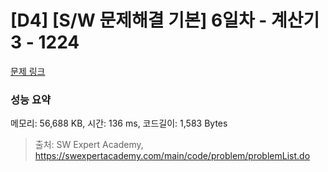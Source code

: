 # [D4] [S/W 문제해결 기본] 6일차 - 계산기3 - 1224 

[문제 링크](https://swexpertacademy.com/main/code/problem/problemDetail.do?contestProbId=AV14tDX6AFgCFAYD) 

### 성능 요약

메모리: 56,688 KB, 시간: 136 ms, 코드길이: 1,583 Bytes



> 출처: SW Expert Academy, https://swexpertacademy.com/main/code/problem/problemList.do